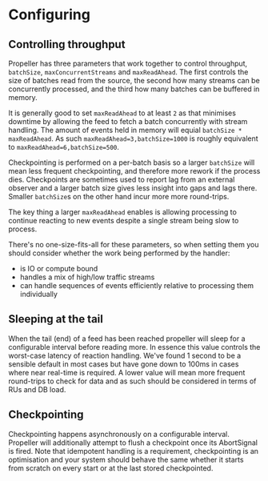 # Configuring

## Controlling throughput 

Propeller has three parameters that work together to control throughput,
`batchSize`, `maxConcurrentStreams` and `maxReadAhead`. The first controls the
size of batches read from the source, the second how many streams can be
concurrently processed, and the third how many batches can be buffered in
memory.

It is generally good to set `maxReadAhead` to at least `2` as that minimises
downtime by allowing the feed to fetch a batch concurrently with stream
handling. The amount of events held in memory will equial `batchSize *
maxReadAhead`. As such `maxReadAhead=3,batchSize=1000` is roughly equivalent to
`maxReadAhead=6,batchSize=500`.

Checkpointing is performed on a per-batch basis so a larger `batchSize` will
mean less frequent checkpointing, and therefore more rework if the process dies.
Checkpoints are sometimes used to report lag from an external observer and a
larger batch size gives less insight into gaps and lags there. Smaller
`batchSize`s on the other hand incur more more round-trips.

The key thing a larger `maxReadAhead` enables is allowing processing to continue
reacting to new events despite a single stream being slow to process.

There's no one-size-fits-all for these parameters, so when setting them you
should consider whether the work being performed by the handler:

- is IO or compute bound
- handles a mix of high/low traffic streams
- can handle sequences of events efficiently relative to processing them
  individually

## Sleeping at the tail 

When the tail (end) of a feed has been reached propeller will sleep for a
configurable interval before reading more. In essence this value controls the
worst-case latency of reaction handling. We've found 1 second to be a sensible
default in most cases but have gone down to 100ms in cases where near real-time
is required. A lower value will mean more frequent round-trips to check for data
and as such should be considered in terms of RUs and DB load.

## Checkpointing

Checkpointing happens asynchronously on a configurable interval. Propeller will
additionally attempt to flush a checkpoint once its AbortSignal is fired. Note
that idempotent handling is a requirement, checkpointing is an optimisation and
your system should behave the same whether it starts from scratch on every start
or at the last stored checkpointed.

